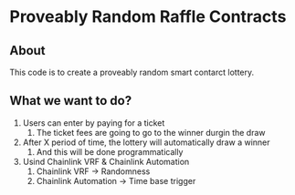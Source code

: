 # Proveably Random Raffle Contracts

## About

This code is to create a proveably random smart contarct lottery.

## What we want to do?

1. Users can enter by paying for a ticket
   1. The ticket fees are going to go to the winner durgin the draw
2. After X period of time, the lottery will automatically draw a winner
   1. And this will be done programmatically
3. Usind Chainlink VRF & Chainlink Automation
   1. Chainlink VRF -> Randomness
   2. Chainlink Automation -> Time base trigger